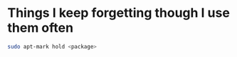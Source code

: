 Things I keep forgetting though I use them often
================================================

```sh
sudo apt-mark hold <package>
```
